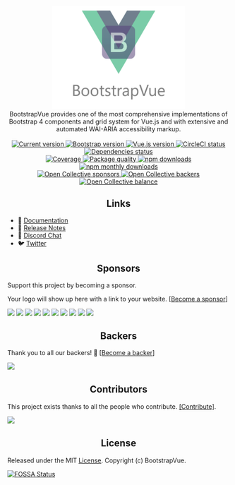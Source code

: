 <p align="center">
<a href="https://bootstrap-vue.js.org">
  <img src="https://github.com/bootstrap-vue/bootstrap-vue/raw/master/static/banner.png" width="300px">
</a>

<br>
BootstrapVue provides one of the most comprehensive implementations of Bootstrap 4 components and
grid system for Vue.js and with extensive and automated WAI-ARIA accessibility markup.
<br>
<br>

<a href="https://www.npmjs.com/package/bootstrap-vue">
  <img src="https://flat.badgen.net/npm/v/bootstrap-vue" alt="Current version">
</a>
<a href="https://getbootstrap.com/docs">
  <img src="https://flat.badgen.net/badge/bootstrap/4.3.x/563d7c" alt="Bootstrap version">
</a>
<a href="https://vuejs.org">
  <img src="https://flat.badgen.net/badge/vue.js/2.6.x/4fc08d" alt="Vue.js version">
</a>
<a href="https://circleci.com/gh/bootstrap-vue/bootstrap-vue">
  <img src="https://flat.badgen.net/circleci/github/bootstrap-vue/bootstrap-vue/master?label=build" alt="CircleCI status">
</a>
<a href="https://github.com/bootstrap-vue/bootstrap-vue">
  <img src="https://flat.badgen.net/david/dep/bootstrap-vue/bootstrap-vue" alt="Dependencies status">
</a>

<br>

<a href="https://codecov.io/gh/bootstrap-vue/bootstrap-vue">
  <img src="https://flat.badgen.net/codecov/c/github/bootstrap-vue/bootstrap-vue" alt="Coverage">
</a>
<a href="http://packagequality.com/#?package=bootstrap-vue">
  <img src="https://npm.packagequality.com/shield/bootstrap-vue.svg?style=flat-square" alt="Package quality">
</a>
<a href="https://www.npmjs.com/package/bootstrap-vue">
  <img src="https://flat.badgen.net/npm/dt/bootstrap-vue" alt="npm downloads">
</a>
<a href="https://www.npmjs.com/package/bootstrap-vue">
  <img src="https://flat.badgen.net/npm/dw/bootstrap-vue" alt="npm monthly downloads">
</a>

<br>

<a href="https://opencollective.com/bootstrap-vue#sponsor">
  <img src="https://opencollective.com/bootstrap-vue/sponsors/badge.svg?style=flat-square" alt="Open Collective sponsors">
</a>
<a href="https://opencollective.com/bootstrap-vue#backer">
  <img src="https://flat.badgen.net/opencollective/backers/bootstrap-vue" alt="Open Collective backers">
</a>
<a href="https://opencollective.com/bootstrap-vue">
  <img src="https://flat.badgen.net/opencollective/balance/bootstrap-vue" alt="Open Collective balance">
</a>
</p>

<h2 align="center">Links</h2>

- 📘 [Documentation](https://bootstrap-vue.js.org)
- 🔨 [Release Notes](https://bootstrap-vue.js.org/docs/misc/changelog)
- 💬 [Discord Chat](https://discord.gg/j2Mtcny)
- 🐦 [Twitter](https://twitter.com/BootstrapVue)

<h2 align="center">Sponsors</h2>

Support this project by becoming a sponsor.

Your logo will show up here with a link to your website.
[[Become a sponsor](https://opencollective.com/bootstrap-vue#sponsor)]

<a href="https://opencollective.com/bootstrap-vue/sponsor/0/website" target="_blank"><img src="https://opencollective.com/bootstrap-vue/sponsor/0/avatar.svg"></a>
<a href="https://opencollective.com/bootstrap-vue/sponsor/1/website" target="_blank"><img src="https://opencollective.com/bootstrap-vue/sponsor/1/avatar.svg"></a>
<a href="https://opencollective.com/bootstrap-vue/sponsor/2/website" target="_blank"><img src="https://opencollective.com/bootstrap-vue/sponsor/2/avatar.svg"></a>
<a href="https://opencollective.com/bootstrap-vue/sponsor/3/website" target="_blank"><img src="https://opencollective.com/bootstrap-vue/sponsor/3/avatar.svg"></a>
<a href="https://opencollective.com/bootstrap-vue/sponsor/4/website" target="_blank"><img src="https://opencollective.com/bootstrap-vue/sponsor/4/avatar.svg"></a>
<a href="https://opencollective.com/bootstrap-vue/sponsor/5/website" target="_blank"><img src="https://opencollective.com/bootstrap-vue/sponsor/5/avatar.svg"></a>
<a href="https://opencollective.com/bootstrap-vue/sponsor/6/website" target="_blank"><img src="https://opencollective.com/bootstrap-vue/sponsor/6/avatar.svg"></a>
<a href="https://opencollective.com/bootstrap-vue/sponsor/7/website" target="_blank"><img src="https://opencollective.com/bootstrap-vue/sponsor/7/avatar.svg"></a>
<a href="https://opencollective.com/bootstrap-vue/sponsor/8/website" target="_blank"><img src="https://opencollective.com/bootstrap-vue/sponsor/8/avatar.svg"></a>
<a href="https://opencollective.com/bootstrap-vue/sponsor/9/website" target="_blank"><img src="https://opencollective.com/bootstrap-vue/sponsor/9/avatar.svg"></a>

<h2 align="center">Backers</h2>

Thank you to all our backers! 🙏
[[Become a backer](https://opencollective.com/bootstrap-vue#backer)]

<a href="https://opencollective.com/bootstrap-vue#backers" target="_blank"><img src="https://opencollective.com/bootstrap-vue/backers.svg?width=890"></a>

<h2 align="center">Contributors</h2>

This project exists thanks to all the people who contribute. [[Contribute]](CONTRIBUTING.md).

<a href="https://github.com/bootstrap-vue/bootstrap-vue/graphs/contributors"><img src="https://opencollective.com/bootstrap-vue/contributors.svg?width=890" /></a>

<h2 align="center">License</h2>

Released under the MIT [License](./LICENSE). Copyright (c) BootstrapVue.

[![FOSSA Status](https://app.fossa.io/api/projects/git%2Bhttps%3A%2F%2Fgithub.com%2Fbootstrap-vue%2Fbootstrap-vue.svg?type=small)](https://app.fossa.io/projects/git%2Bhttps%3A%2F%2Fgithub.com%2Fbootstrap-vue%2Fbootstrap-vue?ref=badge_small)
